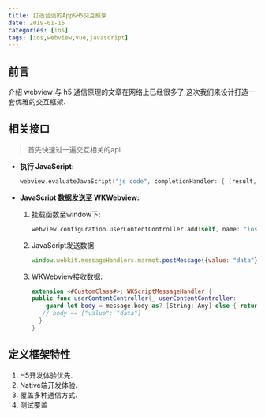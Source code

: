 ```yaml
---
title: 打造合适的App&H5交互框架
date: 2019-01-15
categories: [ios]
tags: [ios,webview,vue,javascript]
---
```




<!-- more -->

## 前言

介绍 webview 与 h5 通信原理的文章在网络上已经很多了,这次我们来设计打造一套优雅的交互框架.

## 相关接口

> 首先快速过一遍交互相关的api

- **执行 JavaScript:**

  ```swift
  webview.evaluateJavaScript("js code", completionHandler: { (result, error) in })
  ```

- **JavaScript 数据发送至 WKWebview:**

  1. 挂载函数至window下:

     ```swift
     webview.configuration.userContentController.add(self, name: "ios")
     ```

  2. JavaScript发送数据:

     ```js
     window.webkit.messageHandlers.marmot.postMessage({value: "data"})
     ```

  3. WKWebview接收数据:

     ```swift
     extension <#CustomClass#>: WKScriptMessageHandler {
     public func userContentController(_ userContentController: 			WKUserContentController, didReceive message: WKScriptMessage) {
         guard let body = message.body as? [String: Any] else { return }
     	// body == ["value": "data"]
       }
     }
     ```

## 定义框架特性

1. H5开发体验优先.
2. Native端开发体验.
3. 覆盖多种通信方式.
4. 测试覆盖





